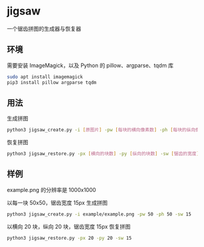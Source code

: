 # jigsaw

一个锯齿拼图的生成器与恢复器

## 环境

需要安装 ImageMagick，以及 Python 的 pillow、argparse、tqdm 库

```bash
sudo apt install imagemagick
pip3 install pillow argparse tqdm
```

## 用法

生成拼图

```bash
python3 jigsaw_create.py -i [原图片] -pw [每块的横向像素数] -ph [每块的纵向像素数] -sw [锯齿的像素数]
```

恢复拼图

```bash
python3 jigsaw_restore.py -px [横向的块数] -py [纵向的块数] -sw [锯齿的宽度]
```

## 样例

example.png 的分辨率是 1000x1000

以每一块 50x50，锯齿宽度 15px 生成拼图

```bash
python3 jigsaw_create.py -i example/example.png -pw 50 -ph 50 -sw 15
```

以横向 20 块，纵向 20 块，锯齿宽度 15px 恢复拼图

```bash
python3 jigsaw_restore.py -px 20 -py 20 -sw 15
```
